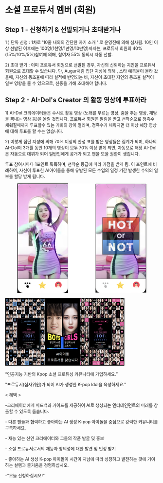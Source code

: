 # 소셜 프로듀서 멤버 (회원)

## Step 1 - 신청하기 & 선발되거나 초대받거나

1 ) 단독 신청 : 1차로 '10줄 내외의 간단한 자기 소개 ' 로 운영진에 의해 심사됨. 10인 이상 선발된 이후에는  100명(1천명/1만명/10만명)까지는, 프로듀서 회원의 40% (15%/10%/5%)참여에 의해, 참여자  55% 동의시 자동 선발.&#x20;

2\) 초대 받기 : 이미 프로듀서 회원으로 선발된 경우, 자신의 신뢰하는 지인을 프로듀서 회원으로 초대할 수 있습니다. 단, Augur처럼 집단 지성에 의해 , 스타 예측율이 올라 갔을때, 자신의 동조율에 따라 실적에 반영되는 바, 자신이 초대한 지인의 동조율 실적이 일부 영향을 줄 수 있으므로, 신중을 기해 초대해야 합니다.



## Step 2 - AI-Dol's Creator 의 활동 영상에 투표하라 &#x20;

&#x20;1\) AI-Dol 크리에이터들은 수시로 활동 영상 (노래를 부르는 영상, 춤을 추는 영상, 재담을 뽐내는 영상 등)을 올릴 것입니다. 프로듀서 회원은 알림을 받고 선착순으로 정족수 채워질때까지 투표할수 있는 기회의 창이 열리며, 정족수가 채워지면 더 이상 해당 영상에 대해 투표를 할 수는 없습니다.

&#x20;2\) 이렇게 집단 지성에 의해 70% 이상의 찬성 표를 받은 영상들은 집계가 되며, 하나의 AI-Dol이 3개월 동안 10개의 영상이 모두 70% 이상 받게 되면, 자동으로 해당 AI-Dol은 자동으로 데뷔가 되어 일반인에게 공개가 되고 팬을 모을  권한이 생깁니다.&#x20;

투표 참여시마다 1포인트 획득하며, 선착순 등급에 따라 가점을 받게 됨. 이 포인트에 비례하여, 자신이 투표한 AI아이돌을 통해 유발된 모든 수입의 일정 기간 발생한 수익의 일부를 할당 받게 됩니다.

<figure><img src="../../../../.gitbook/assets/image (5) (1).png" alt=""><figcaption></figcaption></figure>

![](<../../../../.gitbook/assets/image (6).png>)

“인공지능 기반의 Kpop 소셜 프로듀싱 커뮤니티에 가입하세요.”

"프로듀서(심사위원)가 되어 AI가 생성한 K-pop Idol을 육성하세요."

< 혜택 >

\-크리에이터에게 피드백과  가이드를 제공하여 AI로 생성되는 엔터테인먼트의 미래를 창출할 수 있도록 돕습니다.

\- 다른 팬들과 협력하고 좋아하는 AI 생성 K-pop 아이돌을 중심으로 강력한 커뮤니티를 구축하세요.

\- 재능 있는 신인 크리에이터와 그들의 작품 발굴 및 홍보

\- 소셜 프로듀서로서의 재능과 창의성에 대한 발견 및 인정 받기

\- 좋아하는 AI 생성 K-pop 아이돌이 시간이 지남에 따라 성장하고 발전하는  것에 기여하는 설렘과 즐거움을 경험하십시오.

&#x20;\-"오늘 신청하십시오!"
